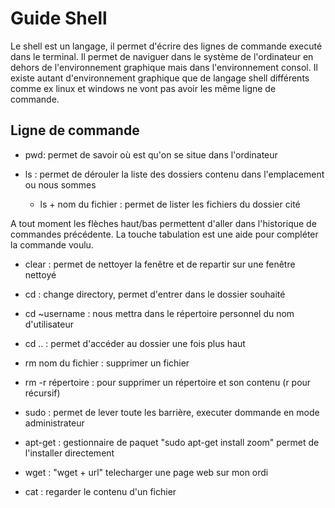 # Guide Shell

Le shell est un langage, il permet d'écrire des lignes de commande executé dans le terminal. 
Il permet de naviguer dans le système de l'ordinateur en dehors de l'environnement graphique mais dans l'environnement consol. 
Il existe autant d'environnement graphique que de langage shell différents comme ex linux et windows ne vont pas avoir les même 
ligne de commande. 

## Ligne de commande

- pwd: permet de savoir où est qu'on se situe dans l'ordinateur

- ls : permet de dérouler la liste des dossiers contenu dans l'emplacement ou nous sommes

    - ls + nom du fichier : permet de lister les fichiers du dossier cité

A tout moment les flèches haut/bas permettent d'aller dans l'historique de commandes précédente. 
La touche tabulation est une aide pour compléter la commande voulu. 

- clear : permet de nettoyer la fenêtre et de repartir sur une fenêtre nettoyé

- cd : change directory, permet d'entrer dans le dossier souhaité

- cd ~username : nous mettra dans le répertoire personnel du nom d'utilisateur

- cd .. : permet d'accéder au dossier une fois plus haut

- rm nom du fichier : supprimer un fichier

- rm -r répertoire : pour supprimer un répertoire et son contenu (r pour récursif)

- sudo : permet de lever toute les barrière, executer dommande en mode administrateur

- apt-get : gestionnaire de paquet "sudo apt-get install zoom" permet de l'installer directement

- wget : "wget + url" telecharger une page web sur mon ordi

- cat : regarder le contenu d'un fichier
